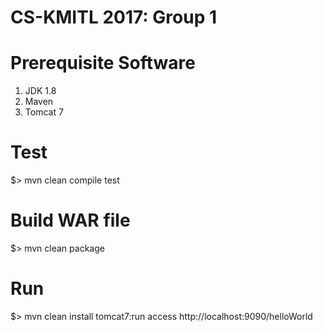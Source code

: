 CS-KMITL 2017: Group 1
=========================

Prerequisite Software
=====================
1. JDK 1.8
2. Maven
3. Tomcat 7

Test
==========
$> mvn clean compile test

Build WAR file
==============
$> mvn clean package

Run
==========
$> mvn clean install tomcat7:run
access http://localhost:9090/helloWorld